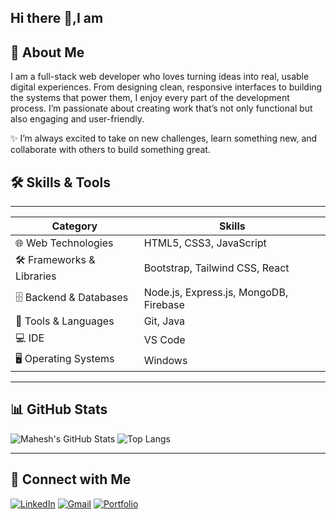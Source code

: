 ## Hi there 👋,I am

## 👋 About Me

I am a full-stack web developer who loves turning ideas into real, usable digital experiences. From designing clean, responsive interfaces to building the systems that power them, I enjoy every part of the development process.  I’m passionate about creating work that’s not only functional but also engaging and user-friendly. 

✨ I’m always excited to take on new challenges, learn something new, and collaborate with others to build something great.


## 🛠️ Skills & Tools
--------------------------------------------------------------------------------------------------------
|   Category                   |      Skills                                                            |
|------------------------------|------------------------------------------------------------------------|
| 🌐 Web Technologies         | HTML5, CSS3, JavaScript                                                |
| 🛠️ Frameworks & Libraries   | Bootstrap, Tailwind CSS, React                                         |
| 🗄️ Backend & Databases      | Node.js, Express.js, MongoDB, Firebase                                 |
| 🧰 Tools & Languages        | Git, Java                                                              |
| 💻 IDE                      | VS Code                                            |                              
| 🖥️ Operating Systems        | Windows                                                                |
--------------------------------------------------------------------------------------------------------

## 📊 GitHub Stats

![Mahesh's GitHub Stats](https://github-readme-stats.vercel.app/api?username=mahesh-nayak53&show_icons=true&theme=radical)
![Top Langs](https://github-readme-stats.vercel.app/api/top-langs/?username=mahesh-nayak53&layout=compact&theme=radical)

---

## 📱 Connect with Me

[![LinkedIn](https://img.shields.io/badge/LinkedIn-blue?logo=linkedin&logoColor=white)](https://www.linkedin.com/in/mahesh-nayak-008159281/)
[![Gmail](https://img.shields.io/badge/Gmail-D14836?logo=gmail&logoColor=white)](mailto:maheshnayakgvt06@gmail.com)
[![Portfolio](https://img.shields.io/badge/Portfolio-000?logo=firefox&logoColor=white)](https://your-portfolio-link.com)

